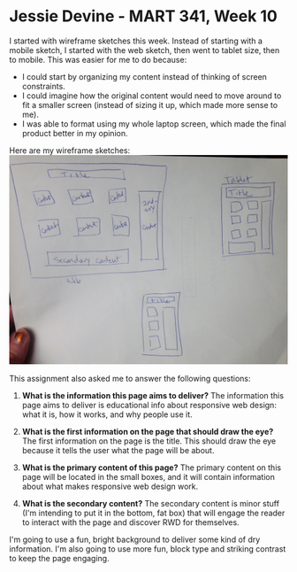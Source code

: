 # Jessie Devine - MART 341, Week 10

I started with wireframe sketches this week. Instead of starting with a mobile sketch, I started with the web sketch, then went to tablet size, then to mobile. This was easier for me to do because:

- I could start by organizing my content instead of thinking of screen constraints.
- I could imagine how the original content would need to move around to fit a smaller screen (instead of sizing it up, which made more sense to me).
- I was able to format using my whole laptop screen, which made the final product better in my opinion.

Here are my wireframe sketches:
![Image](images/wireframe.jpg)

This assignment also asked me to answer the following questions:
1. <b>What is the information this page aims to deliver?</b> The information this page aims to deliver is educational info about responsive web design: what it is, how it works, and why people use it.

2. <b>What is the first information on the page that should draw the eye?</b> The first information on the page is the title. This should draw the eye because it tells the user what the page will be about.

3. <b>What is the primary content of this page?</b> The primary content on this page will be located in the small boxes, and it will contain information about what makes responsive web design work.

4. <b>What is the secondary content?</b> The secondary content is minor stuff (I'm intending to put it in the bottom, fat box) that will engage the reader to interact with the page and discover RWD for themselves.

I'm going to use a fun, bright background to deliver some kind of dry information. I'm also going to use more fun, block type and striking contrast to keep the page engaging.